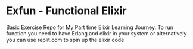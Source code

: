 # Exfun - Functional Elixir

Basic Exercise Repo for My Part time Elixir Learning Journey. To run function you need to have Erlang and elixir in your system or alternatively you can use replit.com to spin up the elixir code

